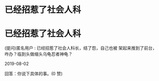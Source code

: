 # 已经招惹了社会人科

# 已经招惹了社会人科

(提问)匿名用户 : 已经招惹了社会人科长，结了怨，自己也被 架起来推到了前台，咋办？临到头做缩头乌龟忍者神龟？

2019-08-02

回答：你说下具体的事。(0 赞)
